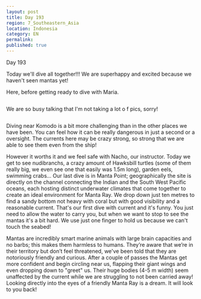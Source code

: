 ```yaml
---
layout: post
title: Day 193
region: 7_Southeastern_Asia
location: Indonesia
category: EN
permalink:
published: true
---
```


Day 193

Today we'll dive all together!!! We are superhappy and excited because we haven't seen mantas yet! 

Here, before getting ready to dive with Maria.

<p><a
href="https://lh3.googleusercontent.com/n8mjvBOPP7OjUAzkmFUAdYHI9iUHb3U1ghjvFDIK6Xgyq_W3aMpBgZ1e1v47A25S8my5wjNVb8hd8uzxnwwbL3Lf3T3FjBOWmrfn8FuUIbXUvSeBbTXaJfbg1q8eiLABcHgbZa3ReVvVsj4coVkvSe9Jv9XiISXloepzRhmUBu_RgSTHeQd25_pVkWHmmpK3Ki7RJGkOE04icw6GTTT5g3cTAm4u4eC2NDDmeFJ7wRt3tSN1HFcuUXARiG8YRbVf0kelODcB5WVF1qZ976OQ2T6fcvJEqnpOmdh5JgQSbY8Na_mhCkZnk7Ynn5mY3O9RdzdSWNCF4NJK2ABMxrLJoKa-eaxv47ElKh0aqfEIWJI805kvY0oIyHGzPDoxQgyf3Zw0HrNhjvOHKpgq7FAotafhJdgg0dxh6D5wi9xN7LnrGCj9Xk1e5hGU6mGMWtIzLuGOaMO41mmCaVv8PGhn5FEnbTdcYDhEi1wxyVF2dHEDXJm3jLLMt0n9N_Y03kQ5tnJRlKhoFEY5mzv4lK5Tp5-IgqYL-tjgYqtjeizOqM-kpVavt_tvRl5Ydf6JXgQ-3nRMPX9r5gBabzXCS2t_L0Rv_AOymPm3_6UZxysgrd7R-C8B1M5OWyk4pNXW4abXlyN5HF_874WcyziDlL3P0JdYHDqouQ7cpqyXhooVrFv-XV9ZzhpuwnT_d6NNw9x9RLDcTezJcrtePnkmIddPfNRf=w836-h627-no"><img 
src="https://lh3.googleusercontent.com/n8mjvBOPP7OjUAzkmFUAdYHI9iUHb3U1ghjvFDIK6Xgyq_W3aMpBgZ1e1v47A25S8my5wjNVb8hd8uzxnwwbL3Lf3T3FjBOWmrfn8FuUIbXUvSeBbTXaJfbg1q8eiLABcHgbZa3ReVvVsj4coVkvSe9Jv9XiISXloepzRhmUBu_RgSTHeQd25_pVkWHmmpK3Ki7RJGkOE04icw6GTTT5g3cTAm4u4eC2NDDmeFJ7wRt3tSN1HFcuUXARiG8YRbVf0kelODcB5WVF1qZ976OQ2T6fcvJEqnpOmdh5JgQSbY8Na_mhCkZnk7Ynn5mY3O9RdzdSWNCF4NJK2ABMxrLJoKa-eaxv47ElKh0aqfEIWJI805kvY0oIyHGzPDoxQgyf3Zw0HrNhjvOHKpgq7FAotafhJdgg0dxh6D5wi9xN7LnrGCj9Xk1e5hGU6mGMWtIzLuGOaMO41mmCaVv8PGhn5FEnbTdcYDhEi1wxyVF2dHEDXJm3jLLMt0n9N_Y03kQ5tnJRlKhoFEY5mzv4lK5Tp5-IgqYL-tjgYqtjeizOqM-kpVavt_tvRl5Ydf6JXgQ-3nRMPX9r5gBabzXCS2t_L0Rv_AOymPm3_6UZxysgrd7R-C8B1M5OWyk4pNXW4abXlyN5HF_874WcyziDlL3P0JdYHDqouQ7cpqyXhooVrFv-XV9ZzhpuwnT_d6NNw9x9RLDcTezJcrtePnkmIddPfNRf=w836-h627-no" class="oversize" alt=""></a></p>

We are so busy talking that I'm not taking a lot o f pics, sorry!

<p><a
href="https://lh3.googleusercontent.com/qG3tXKuxt0KJ-zNgbW0ZGskV6HGbZtnmk4EKh2sYHle5VUDS4o7ZXVQsJHkt7AxALBdFrCD92obiZjqeHjUSerzX8yB5zq4A2KkKn863EOb5KXCuJo0ra-V9SKtCmYMgHIqgkJVmUXcMQ2R9q4H87tPvg2iRCHqi6Of5NmS3r3k7j6YqSELvuJDbkWMiWAQOT6Iz7xCganKC8_r86V7ee2HyKojiw9uVOOoUcj8nP3zt9AVpmD8ZDLpdnvlkL9LPvXGrPhS4YeQneg3Ue6DPzVwm7jfR0Xl17vL4nqfivUL4EdIR3yQdKvpBGBnOCvJq8N0j4lNMC5cTERs7IsMxeuo36knxOG1POJ8RJ5ojxUrLyZg3PULq2m4rEcrjhLxJXQ0j7NaiIGz3Y3-dUYxAhFi-V7iKu5TH0SbNZM7qepM9FRGPmM-sMY3D-znvEeM03lXyyr035VFG0TNmWa4puXU_DBBYSM3nFE5cnIRqrIZakcTd5mMV8ElfaQ2XE3DVaVtaAvmvtSEFouRoJzrN-7QrqafbGTCRto-LipkM57FJlWIPfGSJ92waVUbLpVqCeKbVyIIoCh2t0-ndnjQGhS89iiL55O2HYQnca2mvBMjwxCZ_nhdA9uT6g-CTtt9iTRVB7EpdTDPdG3-qCPhKF8bwL3uqdHd1W7pzBBw75YHcVUTbMNO3IkZuSgnxoIrhuRj-L7U60ZlljFo7rzkA1MJi7Q=w836-h627-no"><img 
src="https://lh3.googleusercontent.com/qG3tXKuxt0KJ-zNgbW0ZGskV6HGbZtnmk4EKh2sYHle5VUDS4o7ZXVQsJHkt7AxALBdFrCD92obiZjqeHjUSerzX8yB5zq4A2KkKn863EOb5KXCuJo0ra-V9SKtCmYMgHIqgkJVmUXcMQ2R9q4H87tPvg2iRCHqi6Of5NmS3r3k7j6YqSELvuJDbkWMiWAQOT6Iz7xCganKC8_r86V7ee2HyKojiw9uVOOoUcj8nP3zt9AVpmD8ZDLpdnvlkL9LPvXGrPhS4YeQneg3Ue6DPzVwm7jfR0Xl17vL4nqfivUL4EdIR3yQdKvpBGBnOCvJq8N0j4lNMC5cTERs7IsMxeuo36knxOG1POJ8RJ5ojxUrLyZg3PULq2m4rEcrjhLxJXQ0j7NaiIGz3Y3-dUYxAhFi-V7iKu5TH0SbNZM7qepM9FRGPmM-sMY3D-znvEeM03lXyyr035VFG0TNmWa4puXU_DBBYSM3nFE5cnIRqrIZakcTd5mMV8ElfaQ2XE3DVaVtaAvmvtSEFouRoJzrN-7QrqafbGTCRto-LipkM57FJlWIPfGSJ92waVUbLpVqCeKbVyIIoCh2t0-ndnjQGhS89iiL55O2HYQnca2mvBMjwxCZ_nhdA9uT6g-CTtt9iTRVB7EpdTDPdG3-qCPhKF8bwL3uqdHd1W7pzBBw75YHcVUTbMNO3IkZuSgnxoIrhuRj-L7U60ZlljFo7rzkA1MJi7Q=w836-h627-no" class="oversize" alt=""></a></p>

Diving near Komodo is a bit more challenging than in the other places we have been. You can feel how it can be really dangerous in just a second or a oversight. The currents here may be crazy strong, so strong that we are able to see them even from the ship!

However it worths it and we feel safe with Nacho, our instructor. Today we get to see nudibranchs, a crazy amount of Hawksbill turtles (some of them really big, we even see one that easily was 1.5m long), garden eels, swimming crabs... Our last dive is in Manta Point; geographically the site is directly on the channel connecting the Indian and the South West Pacific oceans, each hosting distinct underwater climates that come together to create an ideal environment for Manta Ray. We drop down just ten metres to find a sandy bottom not heavy with coral but with good visibility and a reasonable current. That's our first dive with current and it's funny. You just need to allow the water to carry you, but when we want to stop to see the mantas it's a bit hard. We use just one finger to hold us because we can't touch the seabed!

Mantas are incredibly smart marine animals with large brain capacities and no barbs; this makes them harmless to humans. They’re aware that we’re in their territory but don’t feel threatened, we've been told that they are notoriously friendly and curious. After a couple of passes the Mantas get more confident and begin circling near us, flapping their giant wings and even dropping down to "greet" us. Their huge bodies (4-5 m  width) seem unaffected by the current while we are struggling to not been carried away! Looking directly into the eyes of a friendly Manta Ray is a dream. It will look to you back!